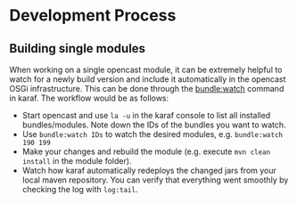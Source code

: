 Development Process
===================

Building single modules
-----------------------

When working on a single opencast module, it can be extremely helpful to watch for a newly build version and include it automatically in the opencast OSGi infrastructure.
This can be done through the [bundle:watch](https://karaf.apache.org/manual/latest/commands/bundle-watch.html) command in karaf. The workflow would be as follows:

 - Start opencast and use `la -u` in the karaf console to list all installed bundles/modules. Note down the IDs of the bundles you want to watch.
 - Use `bundle:watch IDs` to watch the desired modules, e.g. `bundle:watch 190 199`
 - Make your changes and rebuild the module (e.g. execute `mvn clean install` in the module folder).
 - Watch how karaf automatically redeploys the changed jars from your local maven repository. You can verify that everything went smoothly by checking the log with `log:tail`.
